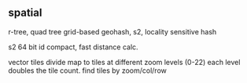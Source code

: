 ---
---
## spatial
r-tree, quad tree
grid-based
geohash, s2, locality sensitive hash

s2
64 bit id
compact, fast distance calc.

vector tiles
divide map to tiles at different zoom levels (0-22)
each level doubles the tile count.
find tiles by zoom/col/row
